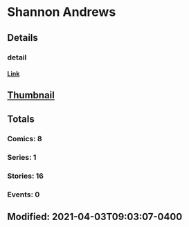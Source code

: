 # Shannon  Andrews 
## Details
### detail
#### [Link](http://marvel.com/comics/creators/14235/shannon_andrews?utm_campaign=apiRef&utm_source=225578a89fc76f3d20fbffda5d17a88d)
## [Thumbnail](http://i.annihil.us/u/prod/marvel/i/mg/b/40/image_not_available.jpg)
## Totals
### Comics: 8
### Series: 1
### Stories: 16
### Events: 0
## Modified: 2021-04-03T09:03:07-0400